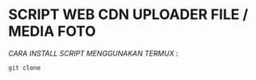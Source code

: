 # **SCRIPT WEB CDN UPLOADER FILE / MEDIA FOTO**

*CARA INSTALL SCRIPT MENGGUNAKAN TERMUX :*
```sh
git clone
